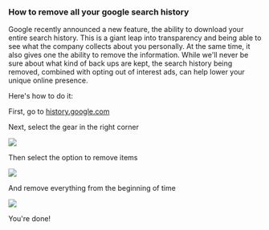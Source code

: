 ### How to remove all your google search history

Google recently announced a new feature, the ability to download your
entire search history. This is a giant leap into transparency and
being able to see what the company collects about you personally. At the
same time, it also gives one the ability to remove the information.
While we'll never be sure about what kind of back ups are kept, the
search history being removed, combined with opting out of interest ads,
can help lower your unique online presence. 

Here's how to do it:

First, go to [history.google.com](history.google.com/history) 

Next, select the gear in the right corner

<img src="/images/tech-blog/google/1.jpg"/>

Then select the option to remove items

<img src="/images/tech-blog/google/2.jpg"/>

And remove everything from the beginning of time

<img src="/images/tech-blog/google/3.jpg"/>

You're done! 
